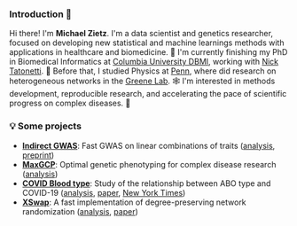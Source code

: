 ### Introduction 👋

Hi there! I'm **Michael Zietz**. I'm a data scientist and genetics researcher, focused on developing new statistical and machine learnings methods with applications in healthcare and biomedicine. 🧬 I'm currently finishing my PhD in Biomedical Informatics at [Columbia University DBMI](https://www.dbmi.columbia.edu/), working with [Nick Tatonetti](https://tatonettilab.org/). 🌃 Before that, I studied Physics at [Penn](https://www.upenn.edu/), where did research on heterogeneous networks in the [Greene Lab](https://greenelab.com/). 🕸️ I'm interested in methods development, reproducible research, and accelerating the pace of scientific progress on complex diseases. 🏥

### 💡 Some projects

- [**Indirect GWAS**](https://github.com/zietzm/igwas): Fast GWAS on linear combinations of traits ([analysis](https://github.com/tatonetti-lab/indirect-gwas-analysis), [preprint](https://doi.org/10.1101/2023.11.20.567948))
- [**MaxGCP**](https://github.com/tatonetti-lab/maxgcp): Optimal genetic phenotyping for complex disease research ([analysis](https://github.com/tatonetti-lab/maxgcp-analysis))
- [**COVID Blood type**](https://doi.org/10.1038/s41467-020-19623-x): Study of the relationship between ABO type and COVID-19 ([analysis](https://github.com/zietzm/abo_covid_analysis), [paper](https://doi.org/10.1038/s41467-020-19623-x), [New York Times](https://www.nytimes.com/2020/07/15/science/coronavirus-blood-type.html))
- [**XSwap**](https://github.com/hetio/xswap): A fast implementation of degree-preserving network randomization ([analysis](https://github.com/greenelab/xswap-analysis), [paper](https://doi.org/10.1093/gigascience/giae001))

<!--


Here are some ideas to get you started:

- 🔭 I’m currently working on ...
- 🌱 I’m currently learning ...
- 👯 I’m looking to collaborate on ...
- 🤔 I’m looking for help with ...
- 💬 Ask me about ...
- 📫 How to reach me: ...
- 😄 Pronouns: ...
- ⚡ Fun fact: ...
-->

